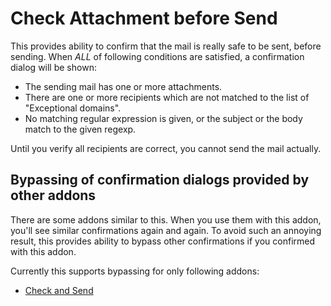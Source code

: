 # Check Attachment before Send

This provides ability to confirm that the mail is really safe to be sent, before sending.
When *ALL* of following conditions are satisfied, a confirmation dialog will be shown:

 * The sending mail has one or more attachments.
 * There are one or more recipients which are not matched to the list of "Exceptional domains".
 * No matching regular expression is given, or the subject or the body match to the given regexp.

Until you verify all recipients are correct, you cannot send the mail actually.

## Bypassing of confirmation dialogs provided by other addons

There are some addons similar to this.
When you use them with this addon, you'll see similar confirmations again and again.
To avoid such an annoying result, this provides ability to bypass other confirmations if you confirmed with this addon.

Currently this supports bypassing for only following addons:

 * [Check and Send](https://addons.mozilla.org/thunderbird/addon/check-and-send/)
